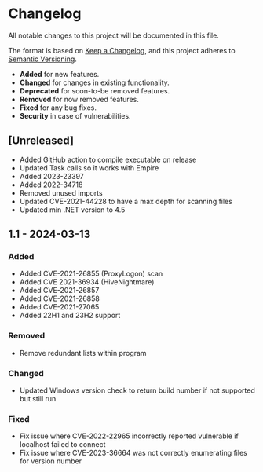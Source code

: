 # Changelog

All notable changes to this project will be documented in this file.

The format is based on [Keep a Changelog](https://keepachangelog.com/en/1.0.0/),
and this project adheres to [Semantic Versioning](https://semver.org/spec/v2.0.0.html).

-   **Added** for new features.
-   **Changed** for changes in existing functionality.
-   **Deprecated** for soon-to-be removed features.
-   **Removed** for now removed features.
-   **Fixed** for any bug fixes.
-   **Security** in case of vulnerabilities.

## [Unreleased]
-	Added GitHub action to compile executable on release
-	Updated Task calls so it works with Empire
-   Added 2023-23397
-	Added 2022-34718
-   Removed unused imports
-   Updated CVE-2021-44228 to have a max depth for scanning files
-   Updated min .NET version to 4.5

## 1.1 - 2024-03-13
### Added
-   Added CVE-2021-26855 (ProxyLogon) scan
-   Added CVE 2021-36934 (HiveNightmare)
-   Added CVE-2021-26857
-   Added CVE-2021-26858
-   Added CVE-2021-27065
-   Added 22H1 and 23H2 support

### Removed
-   Remove redundant lists within program

### Changed
-   Updated Windows version check to return build number if not supported but still run

### Fixed
-   Fix issue where CVE-2022-22965 incorrectly reported vulnerable if localhost failed to connect
-   Fix issue where CVE-2023-36664 was not correctly enumerating files for version number

